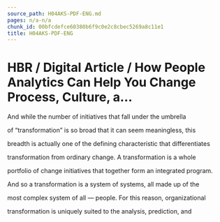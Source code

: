 ```yaml
---
source_path: H04AKS-PDF-ENG.md
pages: n/a-n/a
chunk_id: 00bfcdefce60380b6f9c0e2c8cbec5269a8c11e1
title: H04AKS-PDF-ENG
---
```

# HBR / Digital Article / How People Analytics Can Help You Change Process, Culture, a…

And while the number of initiatives that fall under the umbrella

of “transformation” is so broad that it can seem meaningless, this

breadth is actually one of the defining characteristic that differentiates

transformation from ordinary change. A transformation is a whole

portfolio of change initiatives that together form an integrated program.

And so a transformation is a system of systems, all made up of the

most complex system of all — people. For this reason, organizational

transformation is uniquely suited to the analysis, prediction, and
